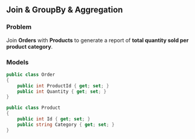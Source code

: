 ## Join & GroupBy & Aggregation

###  Problem

Join **Orders** with **Products** to generate a report of **total quantity sold per product category**.


###  Models

```csharp
public class Order
{
    public int ProductId { get; set; }
    public int Quantity { get; set; }
}

public class Product
{
    public int Id { get; set; }
    public string Category { get; set; }
}
```
